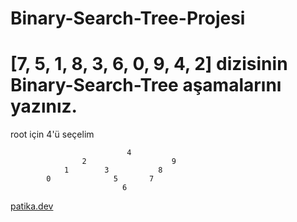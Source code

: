 # Binary-Search-Tree-Projesi

# [7, 5, 1, 8, 3, 6, 0, 9, 4, 2] dizisinin Binary-Search-Tree aşamalarını yazınız.

root için 4'ü seçelim
```
                          4
                2                   9
            1        3           8       
        0              5       7    
                         6
```

[patika.dev](https://app.patika.dev/canergltk)
